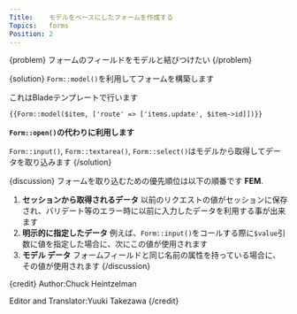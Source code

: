 ```yaml
---
Title:    モデルをベースにしたフォームを作成する
Topics:   forms
Position: 2
---
```


{problem}
フォームのフィールドをモデルと結びつけたい
{/problem}

{solution}
`Form::model()`を利用してフォームを構築します

これはBladeテンプレートで行います

```html
{{Form::model($item, ['route' => ['items.update', $item->id]])}}
```

**`Form::open()`の代わりに利用します**

`Form::input()`, `Form::textarea()`, `Form::select()`はモデルから取得してデータを取り込みます
{/solution}

{discussion}
フォームを取り込むための優先順位は以下の順番です **FEM**.

1. **セッションから取得されるデータ** 以前のリクエストの値がセッションに保存され、バリデート等のエラー時に以前に入力したデータを利用する事が出来ます
2. **明示的に指定したデータ** 例えば、`Form::input()`をコールする際に`$value`引数に値を指定した場合に、次にこの値が使用されます
3. **モデル データ** フォームフィールドと同じ名前の属性を持っている場合に、その値が使用されます
{/discussion}

{credit}
Author:Chuck Heintzelman

Editor and Translator:Yuuki Takezawa
{/credit}

